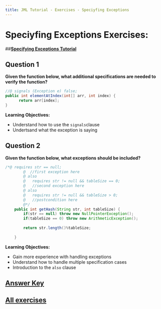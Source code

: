 ```yaml
---
title: JML Tutorial - Exercises - Speciyfing Exceptions
---
```

# Speciyfing Exceptions Exercises:
##**[Specifying Exceptions Tutorial](https://www.openjml.org/tutorial/SpecifyingExceptions)**

## **Question 1**
**Given the function below, what additional specifications are needed to verify the function?**
```Java
//@ signals (Exception e) false;
public int elementAtIndex(int[] arr, int index) {
      return arr[index];
}
```
**Learning Objectives:**
+ Understand how to use the `signals`clause
+ Undertsand what the exception is saying

## **Question 2**
**Given the function below, what exceptions should be included?**
```Java
/*@ requires str == null;
    	@  //first exception here
    	@ also
    	@   requires str != null && tableSize == 0;
    	@   //second exception here
    	@ also
    	@   requires str != null && tableSize > 0;
    	@   //postcondition here 
    	@*/
	public int getHash(String str, int tableSize) {
		if(str == null) throw new NullPointerException();
		if(tableSize == 0) throw new ArithmeticException();
		
		return str.length()%tableSize;
	
	}
```
**Learning Objectives:**
+ Gain more experience with handling exceptions
+ Understand how to handle multiple specification cases
+ Introduction to the `also` clause

## **[Answer Key](SpecifyingExceptionsExKey.md)**
## **[All exercises](https://www.openjml.org/tutorial/exercises/exercises)**